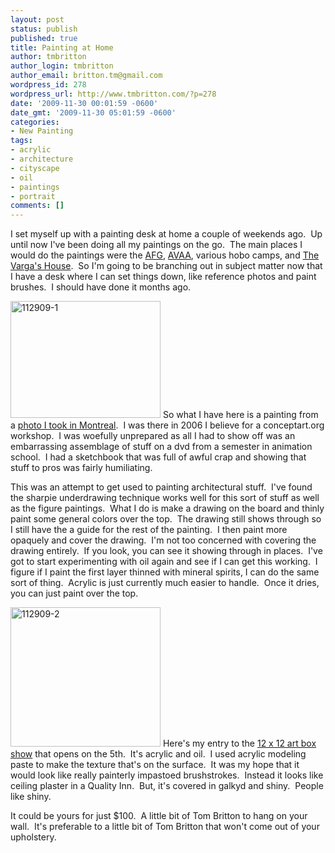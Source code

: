 ```yaml
---
layout: post
status: publish
published: true
title: Painting at Home
author: tmbritton
author_login: tmbritton
author_email: britton.tm@gmail.com
wordpress_id: 278
wordpress_url: http://www.tmbritton.com/?p=278
date: '2009-11-30 00:01:59 -0600'
date_gmt: '2009-11-30 05:01:59 -0600'
categories:
- New Painting
tags:
- acrylic
- architecture
- cityscape
- oil
- paintings
- portrait
comments: []
---
```

<p>I set myself up with a painting desk at home a couple of weekends ago.  Up until now I've been doing all my paintings on the go.  The main places I would do the paintings were the <a href="http://austinfigurative.com/">AFG</a>, <a href="http://www.avaaonline.org/">AVAA</a>, various hobo camps, and <a href="http://tiffannysketchbook.blogspot.com/">The Varga's House</a>.  So I'm going to be branching out in subject matter now that I have a desk where I can set things down, like reference photos and paint brushes.  I should have done it months ago.</p>
<p><a class="tt-flickr tt-flickr-Small" title="112909-1" href="http://www.tmbritton.com/art/photo/4145940582/112909-1.html"><img class="float-right" src="http://farm3.static.flickr.com/2709/4145940582_b3f59e9903_m.jpg" alt="112909-1" width="240" height="187" /></a> So what I have here is a painting from a <a href="http://www.flickr.com/photos/tmbritton/4145319567/in/set-72157622902977822/">photo I took in Montreal</a>.  I was there in 2006 I believe for a conceptart.org workshop.  I was woefully unprepared as all I had to show off was an embarrassing assemblage of stuff on a dvd from a semester in animation school.  I had a sketchbook that was full of awful crap and showing that stuff to pros was fairly humiliating.</p>
<p>This was an attempt to get used to painting architectural stuff.  I've found the sharpie underdrawing technique works well for this sort of stuff as well as the figure paintings.  What I do is make a drawing on the board and thinly paint some general colors over the top.  The drawing still shows through so I still have the a guide for the rest of the painting.  I then paint more opaquely and cover the drawing.  I'm not too concerned with covering the drawing entirely.  If you look, you can see it showing through in places.  I've got to start experimenting with oil again and see if I can get this working.  I figure if I paint the first layer thinned with mineral spirits, I can do the same sort of thing.  Acrylic is just currently much easier to handle.  Once it dries, you can just paint over the top.</p>
<p><a class="tt-flickr tt-flickr-Small" title="112909-2" href="http://www.tmbritton.com/art/photo/4146427868/112909-2.html"><img class="float-right" src="http://farm3.static.flickr.com/2700/4146427868_3254fc51bf_m.jpg" alt="112909-2" width="240" height="223" /></a> Here's my entry to the <a href="http://bigmodernart.com/boxshow.html">12 x 12 art box show</a> that opens on the 5th.  It's acrylic and oil.  I used acrylic modeling paste to make the texture that's on the surface.  It was my hope that it would look like really painterly impastoed brushstrokes.  Instead it looks like ceiling plaster in a Quality Inn.  But, it's covered in galkyd and shiny.  People like shiny.</p>
<p>It could be yours for just $100.  A little bit of Tom Britton to hang on your wall.  It's preferable to a little bit of Tom Britton that won't come out of your upholstery.</p>
